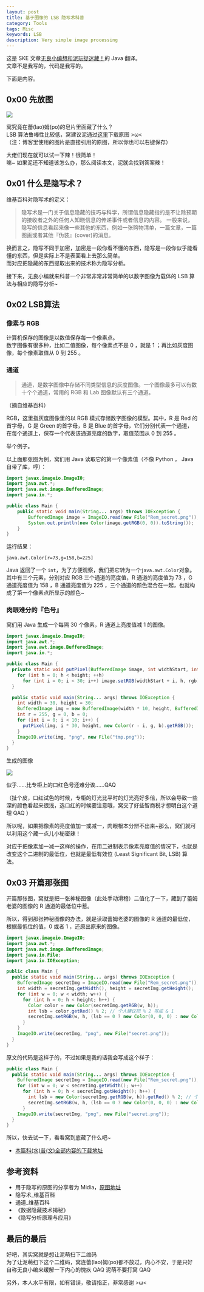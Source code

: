 ```yaml
---
layout: post
title: 基于图像的 LSB 隐写术科普
category: Tools
tags: Misc
keywords: LSB
description: Very simple image processing
---
```


这是 SKE 文章[无良小编想和泥玩捉迷藏！](https://zhuanlan.zhihu.com/p/32092460)的 Java 翻译。  
文章不是我写的，代码是我写的。

下面是内容。

## 0x00 先放图

![](https://raw.githubusercontent.com/SKE48Cyto/Rem_steg/master/Rem_secret.png)

窝究竟在蕾(lao)姆(po)的皂片里面藏了什么？  
LSB 算法鲁棒性比较低，窝建议泥通过[这里](https://raw.githubusercontent.com/SKE48Cyto/Rem_steg/master/Rem_secret.png)下载原图 >ω<  
（注：博客里使用的图片是直接引用的原图，所以你也可以右键保存）

大佬们现在就可以试一下辣！很简单！  
嘛\~ 如果泥还不知道该怎么办，那么阅读本文，泥就会找到答案辣！

## 0x01 什么是隐写术？

维基百科对隐写术的定义：

> 隐写术是一门关于信息隐藏的技巧与科学，所谓信息隐藏指的是不让除预期的接收者之外的任何人知晓信息的传递事件或者信息的内容。
一般来说，隐写的信息看起来像一些其他的东西，例如一张购物清单，一篇文章，一篇图画或者其他『伪装』(cover)的消息。

换而言之，隐写不同于加密，加密是一段你看不懂的东西，隐写是一段你似乎能看懂的东西，但是实际上不是表面看上去那么简单。  
而对应把隐藏的东西提取出来的技术称为隐写分析。

接下来，无良小编就来科普一个非常非常非常简单的以数字图像为载体的 LSB 算法与相应的隐写分析\~

## 0x02 LSB算法

### 像素与 RGB

计算机保存的图像是以数值保存每一个像素点。  
数字图像有很多种，比如二值图像，每个像素点不是 0 ，就是 1 ；再比如灰度图像，每个像素取值从 0 到 255 。

### 通道

> 通道，是数字图像中存储不同类型信息的灰度图像。一个图像最多可以有数十个个通道，常用的 RGB 和 Lab 图像默认有三个通道。

（摘自维基百科）

RGB，这里指灰度图像里的以 RGB 模式存储数字图像的模型。其中，R 是 Red 的首字母，G 是 Green 的首字母，B 是 Blue 的首字母，它们分别代表一个通道，在每个通道上，保存一个代表该通道亮度的数字，取值范围从 0 到 255 。

举个例子。

以上面那张图为例，窝们用 Java 读取它的第一个像素值（不像 Python ， Java 自带了库，哼）：

```java
import javax.imageio.ImageIO;
import java.awt.*;
import java.awt.image.BufferedImage;
import java.io.*;

public class Main {
	public static void main(String... args) throws IOException {
		BufferedImage image = ImageIO.read(new File("Rem_secret.png"));
		System.out.println(new Color(image.getRGB(0, 0)).toString());
	}
}
```

运行结果：

```
java.awt.Color[r=73,g=158,b=225]
```

Java 返回了一个 `int`，为了方便观察，我们把它转为一个`java.awt.Color`对象。  
其中有三个元素，分别对应 RGB 三个通道的亮度值，R 通道的亮度值为 73 ，G 通道亮度值为 158 ，B 通道亮度值为 225 ，三个通道的颜色混合在一起，也就构成了第一个像素点所显示的颜色~

### 肉眼难分的『色号』

窝们用 Java 生成一个每隔 30 个像素，R 通道上亮度值减 1 的图像。

```java
import javax.imageio.ImageIO;
import java.awt.*;
import java.awt.image.BufferedImage;
import java.io.*;

public class Main {
  private static void putPixel(BufferedImage image, int widthStart, int height, int rgb) {
    for (int h = 0; h < height; ++h)
      for (int i = 0; i < 30; i++) image.setRGB(widthStart + i, h, rgb);
  }

  public static void main(String... args) throws IOException {
    int width = 30, height = 30;
    BufferedImage img = new BufferedImage(width * 10, height, BufferedImage.TYPE_INT_RGB);
    int r = 255, g = 0, b = 0;
    for (int i = 0; i < 10; i++) {
      putPixel(img, i * 30, height, new Color(r - i, g, b).getRGB());
    }
    ImageIO.write(img, "png", new File("tmp.png"));
  }
}
```

生成的图像

![](https://raw.githubusercontent.com/SKE48Cyto/Rem_steg/master/tmp.png)

似乎……比专柜上的口红色号还难分诶……QAQ

（扯个皮，口红试色的时候，专柜的灯光比平时的灯光亮好多倍，所以会导致一些深的颜色看起来很浅，选口红的时候要注意哦，窝交了好些智商税才想明白这个道理 QAQ ）

所以呢，如果把像素的亮度值加一或减一，肉眼根本分辨不出来~那么，窝们就可以利用这个藏一点儿小秘密辣！

对应于把像素加一减一这样的操作，在用二进制表示像素亮度值的情况下，也就是改变这个二进制的最低位，也就是最低有效位 (Least Significant Bit, LSB) 算法。

## 0x03 开篇那张图

开篇那张图，窝就是把一张神秘图像（此处手动滑稽）二值化了一下，藏到了蕾姆老婆的图像的 R 通道的最低位中惹。

所以，得到那张神秘图像的办法，就是读取蕾姆老婆的图像的 R 通道的最低位，根据最低位的值，0 或者 1 ，还原出原来的图像。

```java
import javax.imageio.ImageIO;
import java.awt.*;
import java.awt.image.BufferedImage;
import java.io.File;
import java.io.IOException;

public class Main {
  public static void main(String... args) throws IOException {
    BufferedImage secretImg = ImageIO.read(new File("Rem_secret.png"));
    int width = secretImg.getWidth(), height = secretImg.getHeight();
    for (int w = 0; w < width; w++) {
      for (int h = 0; h < height; h++) {
        Color color = new Color(secretImg.getRGB(w, h));
        int lsb = color.getRed() % 2; // 个人建议把 % 2 写成 & 1
        secretImg.setRGB(w, h, (lsb == 0 ? new Color(0, 0, 0) : new Color(255, 255, 255)).getRGB());
      }
    }
    ImageIO.write(secretImg, "png", new File("secret.png"));
  }
}
```

原文的代码是这样子的，不过如果是我的话我会写成这个样子：

```java
public class Main {
  public static void main(String... args) throws IOException {
    BufferedImage secretImg = ImageIO.read(new File("Rem_secret.png"));
    for (int w = 0; w < secretImg.getWidth(); w++)
      for (int h = 0; h < secretImg.getHeight(); h++) {
        int lsb = new Color(secretImg.getRGB(w, h)).getRed() % 2; // 个人建议把 % 2 写成 & 1
        secretImg.setRGB(w, h, (lsb == 0 ? new Color(0, 0, 0) : new Color(255, 255, 255)).getRGB());
      }
    ImageIO.write(secretImg, "png", new File("secret.png"));
  }
}
```

所以，快去试一下，看看窝到底藏了什么吧~

+ [本篇科(水)普(文)全部内容的下载地址](https://github.com/SKE48Cyto/Rem_steg)

## 参考资料

+ 用于隐写的原图的分享者为 Midia，[原图地址](https://wall.alphacoders.com/big.php?i=729168)
+ 隐写术_维基百科
+ 通道_维基百科
+ 《数据隐藏技术揭秘》
+ 《隐写分析原理与应用》

## 最后的最后

好吧，其实窝就是想让泥萌扫下二维码  
为了让泥萌扫下这个二维码，窝连蕾(lao)姆(po)都不放过，内心不安，于是只好自称无良小编来缓解一下内心的愧疚 QAQ 泥萌不要打窝 QAQ

另外，本人水平有限，如有错误，敬请指正，非常感谢 >ω<
